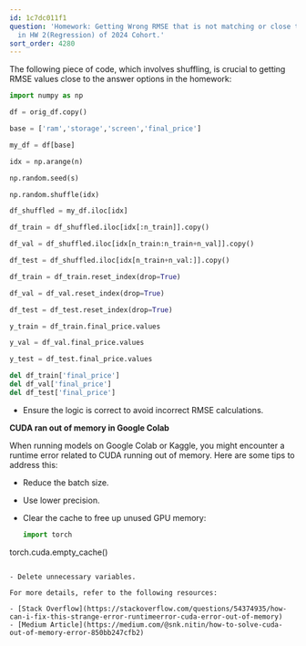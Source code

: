 ```yaml
---
id: 1c7dc011f1
question: 'Homework: Getting Wrong RMSE that is not matching or close to answer options
  in HW 2(Regression) of 2024 Cohort.'
sort_order: 4280
---
```


The following piece of code, which involves shuffling, is crucial to getting RMSE values close to the answer options in the homework:

```python
import numpy as np

df = orig_df.copy()

base = ['ram','storage','screen','final_price']

my_df = df[base]

idx = np.arange(n)

np.random.seed(s)

np.random.shuffle(idx)

df_shuffled = my_df.iloc[idx]

df_train = df_shuffled.iloc[idx[:n_train]].copy()

df_val = df_shuffled.iloc[idx[n_train:n_train+n_val]].copy()

df_test = df_shuffled.iloc[idx[n_train+n_val:]].copy()

df_train = df_train.reset_index(drop=True)

df_val = df_val.reset_index(drop=True)

df_test = df_test.reset_index(drop=True)

y_train = df_train.final_price.values

y_val = df_val.final_price.values

y_test = df_test.final_price.values

del df_train['final_price']
del df_val['final_price']
del df_test['final_price']
```

- Ensure the logic is correct to avoid incorrect RMSE calculations.

**CUDA ran out of memory in Google Colab**

When running models on Google Colab or Kaggle, you might encounter a runtime error related to CUDA running out of memory. Here are some tips to address this:

- Reduce the batch size.
- Use lower precision.
- Clear the cache to free up unused GPU memory:

  ```python
  import torch
torch.cuda.empty_cache()
  ```

- Delete unnecessary variables.

For more details, refer to the following resources:

- [Stack Overflow](https://stackoverflow.com/questions/54374935/how-can-i-fix-this-strange-error-runtimeerror-cuda-error-out-of-memory)
- [Medium Article](https://medium.com/@snk.nitin/how-to-solve-cuda-out-of-memory-error-850bb247cfb2)